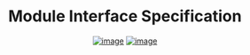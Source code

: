 <div align="center">

# Module Interface Specification

[![image](https://img.shields.io/badge/DOCUMENTATION-MD-informational?style=for-the-badge)](./MIS.md)
[![image](https://img.shields.io/badge/DOCUMENTATION-PDF-red?style=for-the-badge)](./MIS.pdf)

</div>
